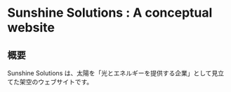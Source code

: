 # Sunshine Solutions : A conceptual website

## 概要

Sunshine Solutions は、太陽を「光とエネルギーを提供する企業」として見立てた架空のウェブサイトです。
